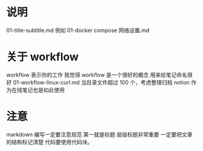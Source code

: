# 说明

01-title-subtitle.md
例如
01-docker compose 网络设置.md

# 关于 workflow

workflow 表示你的工作
我觉得 workflow 是一个很好的概念
用来给笔记命名很好
01-workflow-linux-curl.md
当目录文件超过 100 个，考虑整理归档
notion 作为在线笔记也是如此使用

# 注意

markdown 编写一定要注意规范
第一就是标题 层级标题非常重要
一定要把文章的结构标记清楚
代码要使用代码块。
